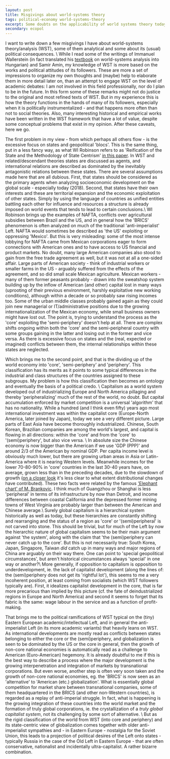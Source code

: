 ```yaml
---
layout: post
title: Misgivings about world-systems theory
tags: political-economy world-systems-theory
excerpt: Some doubts on the applicability of world systems theory today
secondary: ecopol
---
```


I want to write down a few misgivings I have about world-systems theory/analysis (WST), some of them analytical and some about its (usual) political consequences. \\
While I read some of the writings of Immanuel Wallerstein (in fact translated his [textbook](http://www.eszmelet.hu/wp-content/uploads/2014/05/Wallerstein-%C3%BAj.pdf) on world-systems analysis into Hungarian) and Samir Amin, my knowledge of WST is more based on the works and political attitudes of its followers.
These are more a set of impressions to organize my own thoughts and (maybe) help to elaborate them in more detail later on, than an attempt to engage WST on the level of academic debates: I am not involved in this field professionally, nor do I plan to be in the future. In this form some of these remarks might not do justice to the original and most refined texts of WST. But in my experience this is how the theory functions in the hands of many of its followers, especially when it is politically instrumentalized - and that happens more often than not to social theories. Also, many interesting historical and empirical works have been written in the WST framework that have a lot of value, despite some conceptual problems that exist in my opinion. After these caveats, here we go.

The first problem in my view - from which perhaps all others flow - is the excessive focus on states and geopolitical 'blocs'. This is the same thing, put in a less fancy way, as what WI Robinson refers to as 'Reification of the State and the Methodology of State Centrism' [in this paper](https://www.tandfonline.com/doi/full/10.1080/21598282.2017.1316512). In WST and related/descendant theories states are discussed as agents, and international relations are described as dominated by the inevitably antagonistic relations between these states. There are several assumptions made here that are all dubious. First, that states should be considered as the primary agents when analyzing socioeconomic development on the global scale - especially today (2018). Second, that states have their own interests and these are territorial expansion and the economic exploitation of other states. Simply by using the language of countries as unified entities battling each other for influence and resources a structure is already imposed on world events that tends to lead to certain conclusions.\\
WI Robinson brings up the examples of NAFTA, conflicts over agricultural subsidies between Brazil and the US, and in general how the 'BRICS' phenomenon is often analyzed on much of the traditional 'anti-imperialist' Left.
NAFTA would sometimes be described as 'the US' exploiting or oppressing 'Mexico'. But this is very misleading: some of the most intense lobbying for NAFTA came from Mexican corporations eager to form connections with American ones and to have access to US financial and product markets. No doubt, many large American companies also stood to gain from the free trade agreement as well, but it was not at all a one-sided affair.
Large parts of American society - think of industrial workers or smaller farms in the US - arguably suffered from the effects of the agreement, and so did small scale Mexican agriculture. Mexican workers - many of them former peasants probably - drawn into the sweatshop system building up by the inflow of American (and other) capital lost in many ways (uprooting of their previous environment, harshly exploitative new working conditions), although within a decade or so probably saw rising incomes too. Some of the urban middle classes probably gained again as they could join new managerial or IT/administrative positions due to the growing internationalization of the Mexican economy, while small business owners might have lost out. The point is, trying to understand the process as the 'core' exploiting the 'semi-periphery' doesn't help at all. There are complex shifts ongoing within both the 'core' and the semi-peripheral country with some groups gaining in the latter and losing out in the former and vice versa. As there is excessive focus on states and the (real, expected or imagined) conflicts between them, the internal relationships within these states are neglected.

Which brings me to the second point, and that is the dividing up of the world economy into 'core', 'semi-periphery' and 'periphery'. This classification has its merits as it points to some typical differences in the industrial and class structures of the countries assigned to these subgroups. My problem is how this classification then becomes an ontology and eventually the basis of a political credo. \\
Capitalism as a world system developed out of industrializing Europe and North America pillaging and thereby 'peripheralizing' much of the rest of the world, no doubt. But capital accumulation enforced by market competition is a universal 'algorithm' that has no nationality. While a hundred (and I think even fifty) years ago most international investment was within the capitalist core (Europe-North America, later joined by Japan), today we see a very different picture. Large parts of East Asia have become thoroughly industrialized. Chinese, South Korean, Brazilian companies are among the world's largest, and capital is flowing in all directions: within the 'core' and from the 'core' to '(semi)periphery', but also vice versa. \\
In absolute size the Chinese economy is now bigger than the American if we use 'GDP (PPP)' and around 2/3 of the American by nominal GDP. Per capita income level is obviously much lower, but there are growing urban areas in Asia or Latin-America where it is nearing Western levels. Meanwhile incomes for the lower 70-80-90% in 'core' countries in the last 30-40 years have, on average, grown less than in the preceding decades, due to the slowdown of growth ([on a closer look](http://journals.sagepub.com/doi/abs/10.1177/0309816815587077) it's less clear to what extent distributional changes have contributed). These two facts were related by the famous ['Elephant chart' of M. Brankovic](https://www.gc.cuny.edu/CUNY_GC/media/LISCenter/brankoData/wber_final.pdf).
I think much of Guangzhou or Shanghai is less 'peripheral' in terms of its infrastructure by now than Detroit, and income differences between coastal California and the depressed former mining towns of West Virginia are probably larger than between the American and Chinese average.\\
Surely global capitalism is a hierarchical system historically as well as today, but these hierarchies are constantly shifting and rearranging and the status of a region as 'core' or '(semi)peripheral' is not carved into stone. This should be trivial, but for much of the Left by now the hierarchic nature of global capitalism seems to be their main argument against 'the system', along with the claim that 'the (semi)periphery can never catch up to the core'.
But this is not necessarily true: South Korea, Japan, Singapore, Taiwan *did* catch up in many ways and major regions of China are arguably on their way there. One can point to 'special geopolitical circumstances', but aren't historical circumstances always 'special' in one way or another?\\
More generally, if opposition to capitalism is opposition to underdevelopment, ie. the lack of capitalist development (along the lines of: the (semi)periphery does not get its 'rightful lot'), this seems to me a very incoherent position, at least coming from socialists (which WST followers typically are). First, it idealizes capitalist development in the core, that is far more precarious than implied by this picture (cf. the fate of deindustrialized regions in Europe and North America) and second it seems to forget that its fabric is the same: wage labour in the service and as a function of profit-making.

That brings me to the political ramifications of WST typical on the (tiny) Eastern European academic/intellectual Left, and in general the anti-imperialist Left (in its more academic variants) that heavily leans on WST.
As international developments are mostly read as conflicts between states belonging to either the core or the (semi)periphery, and globalization is seen to be dominated by the US or the core in general, then the growth of non-core national economies is automatically read as a challenge to American (Euro-American) hegemony. It is already doubtful to me if this is the best way to describe a process where the major development is the growing interpenetration and integration of markets by transnational corporations. But even worse, another step is often very soon taken and the growth of non-core national economies, eg. the 'BRICS' is now seen as an 'alternative' to 'American (etc.) globalization'. What is essentially global competition for market share between transnational companies, some of them headquartered in the BRICS (and other non-Western countries), is regarded as a replay of anti-imperial struggle. In fact, what is happening is the growing integration of these countries into the world market and the formation of truly global corporations, ie. the crystallization of a *truly global capitalist system*, not its challenging by some sort of alternative. \\
But as the rigid classification of the world from WST (into core and periphery) and its state-centric view of globalization comes together with older anti-imperialist sympathies and - in Eastern Europe - nostalgia for the Soviet Union, this leads to a projection of political desires of the Left onto states - typically Russia in the case of the Old Left in Eastern Europe - that are often conservative, nationalist and incidentally ultra-capitalist.
A rather bizarre combination.
